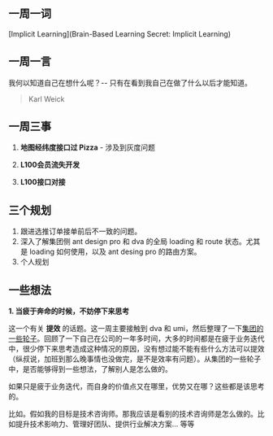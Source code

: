## 一周一词

[Implicit Learning](Brain-Based Learning Secret: Implicit Learning)

## 一周一言

我何以知道自己在想什么呢？-- 只有在看到我自己在做了什么以后才能知道。

> Karl Weick

## 一周三事

1. **地图经纬度接口过 Pizza** - 涉及到灰度问题

2. **L100会员流失开发**

3. **L100接口对接**

   

## 三个规划

1. 跟进选推订单接单前后不一致的问题。
2. 深入了解集团侧 ant design pro 和 dva 的全局 loading 和 route 状态。尤其是 loading 如何使用，以及 ant desing pro 的路由方案。
3. 个人规划

## 一些想法

**1. 当疲于奔命的时候，不妨停下来思考**

这一个有关 **提效** 的话题。这一周主要接触到 dva 和 umi，然后整理了一下[集团的一些轮子](https://yuque.antfin-inc.com/qiangqiang.mqq/sveqlp/amnk0e)。回顾了一下自己在公司的一年多时间，大多的时间都是在疲于业务迭代中，很少停下来思考造成这种情况的原因，没有想过能不能有些什么方法可以提效（纵叔说，加班到那么晚事情也没做完，是不是效率有问题）。从集团的一些轮子中，是否能够得到一些想法，了解别人是怎么做的。

如果只是疲于业务迭代，而自身的价值点又在哪里，优势又在哪？这些都是该思考的。

比如。假如我的目标是技术咨询师。那我应该是看别的技术咨询师是怎么做的。比如提升技术影响力、管理好团队、提供行业解决方案... 等等